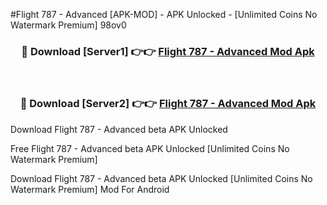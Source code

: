 #Flight 787 - Advanced [APK-MOD] - APK Unlocked - [Unlimited Coins No Watermark Premium] 98ov0



<div align="center">

<h3>🔴 Download [Server1] 👉👉 <a href="https://momento.my/?title=Flight_787_-_Advanced">Flight 787 - Advanced Mod Apk</a></h3><br>

<h3>🔴 Download [Server2] 👉👉 <a href="https://momento.my/?title=Flight_787_-_Advanced">Flight 787 - Advanced Mod Apk</a></h3>
</div>



Download Flight 787 - Advanced beta APK Unlocked

Free Flight 787 - Advanced beta APK Unlocked [Unlimited Coins No Watermark Premium]

Download Flight 787 - Advanced beta APK Unlocked [Unlimited Coins No Watermark Premium] Mod For Android
